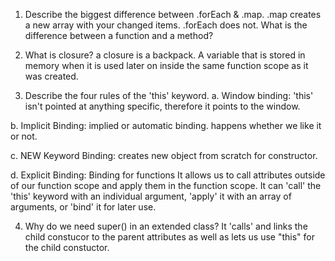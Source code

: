 
1. Describe the biggest difference between .forEach & .map.
.map creates a new array with your changed items. .forEach does not.
What is the difference between a function and a method?

2. What is closure?
a closure is a backpack. A variable that is stored in memory when it is used later on inside the same function scope as it was created.

3. Describe the four rules of the 'this' keyword.
  a. Window binding: 
     'this' isn't pointed at anything specific, therefore it points to the window. 

  b. Implicit Binding: 
     implied or automatic binding. happens whether we like it or not. 

  c. NEW Keyword Binding: 
     creates new object from scratch for constructor.

  d. Explicit Binding:
     Binding for functions It allows us to call attributes outside of our function scope and apply them in the function scope. It can 'call' the 'this' keyword with an individual argument, 'apply' it with an array of arguments, or 'bind' it for later use. 

4. Why do we need super() in an extended class?
It 'calls' and links the child constucor to the parent attributes as well as lets us use "this" for the child constuctor. 